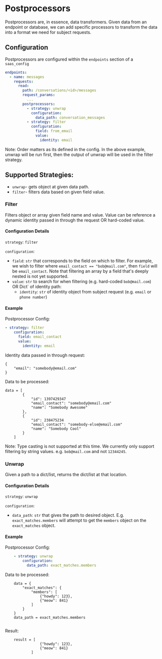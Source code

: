 # Postprocessors

Postprocessors are, in essence, data transformers. Given data from an endpoint or database, we can add specific processors to transform the data into a format we need for subject requests.

## Configuration

Postprocessors are configured within the `endpoints` section of a `saas_config`


```yaml
endpoints:
  - name: messages
    requests:
      read:
        path: /conversations/<id>/messages
        request_params:
          ...
        postprocessors:
          - strategy: unwrap
            configuration:
              data_path: conversation_messages
          - strategy: filter
            configuration:
              field: from_email
              value:
                identity: email
```

Note: Order matters as its defined in the config. In the above example, unwrap will be run first, then the output of unwrap will be used in the filter strategy.


## Supported Strategies:
- `unwrap`- gets object at given data path.
- `filter`- filters data based on given field value.


### Filter

Filters object or array given field name and value. Value can be reference a dynamic identity passed in through the request OR hard-coded value.

#### Configuration Details

`strategy`: `filter`

`configuration`:

- `field`: `str` that corresponds to the field on which to filter. For example, we wish to filter where `email_contact == "bob@mail.com"`, then `field` will be `email_contact`. Note that filtering an array by a field that's deeply nested is not yet supported.
- `value`: `str` to search for when filtering (e.g. hard-coded `bob@mail.com`) OR Dict` of identity path:
    - `identity`: `str` of identity object from subject request (e.g. `email` or `phone number`)


#### Example

Postprocessor Config:
```yaml
- strategy: filter
    configuration:
      field: email_contact
      value:
        identity: email
```

Identity data passed in through request:

```
{
    "email": "somebody@email.com"
}
```

Data to be processed:
```
data = [
        {
            "id": 1397429347
            "email_contact": "somebody@email.com"
            "name": "Somebody Awesome"
        },
        {
            "id": 238475234
            "email_contact": "somebody-else@email.com"
            "name": "Somebody Cool"
        }
    ]
```

Note: Type casting is not supported at this time. We currently only support filtering by string values. e.g. `bob@mail.com` and not `12344245`.


### Unwrap

Given a path to a dict/list, returns the dict/list at that location.

#### Configuration Details

`strategy`: `unwrap`

`configuration`:

- `data_path`: `str` that gives the path to desired object. E.g. `exact_matches.members` will attempt to get the `members` object on the `exact_matches` object.


#### Example

Postprocessor Config:
```yaml
    - strategy: unwrap
        configuration:
          data_path: exact_matches.members
```

Data to be processed:
```
    data = {
        "exact_matches": {
            "members": [
                {"howdy": 123},
                {"meow": 841}
            ]
        }
    }
    data_path = exact_matches.members
    
```
Result:

```
    result = [
                {"howdy": 123},
                {"meow": 841}
            ]
```


